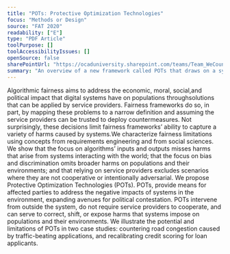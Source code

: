 ```yaml
---
title: "POTs: Protective Optimization Technologies"
focus: "Methods or Design"
source: "FAT 2020"
readability: ["E"]
type: "PDF Article"
toolPurpose: []
toolAccessibilityIssues: []
openSource: false
sharePointUrl: "https://ocaduniversity.sharepoint.com/teams/Team_WeCount/Shared%20Documents/Resources%20and%20Tools/Literature%20(curated)/Protective%20Optimization%20Technologies.pdf"
summary: "An overview of a new framework called POTs that draws on a systems framework to manage harms rather than using the fairness framework.  "
---
```

Algorithmic fairness aims to address the economic, moral, social,and political impact that digital systems have on populations throughsolutions that can be applied by service providers. Fairness frameworks do so, in part, by mapping these problems to a narrow definition and assuming the service providers can be trusted to deploy countermeasures. Not surprisingly, these decisions limit fairness frameworks’ ability to capture a variety of harms caused by systems.We characterize fairness limitations using concepts from requirements engineering and from social sciences. We show that the focus on algorithms’ inputs and outputs misses harms that arise from systems interacting with the world; that the focus on bias and discrimination omits broader harms on populations and their environments; and that relying on service providers excludes scenarios where they are not cooperative or intentionally adversarial. We propose Protective Optimization Technologies (POTs). POTs, provide means for affected parties to address the negative impacts of systems in the environment, expanding avenues for political contestation. POTs intervene from outside the system, do not require service providers to cooperate, and can serve to correct, shift, or expose harms that systems impose on populations and their environments. We illustrate the potential and limitations of POTs in two case studies: countering road congestion caused by traffic-beating applications, and recalibrating credit scoring for loan applicants.

